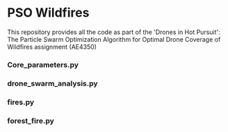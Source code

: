 # PSO Wildfires
This repository provides all the code as part of the 'Drones in Hot Pursuit': The Particle Swarm Optimization Algorithm for Optimal Drone Coverage of Wildfires assignment (AE4350)

### Core_parameters.py


### drone_swarm_analysis.py


### fires.py


### forest_fire.py
